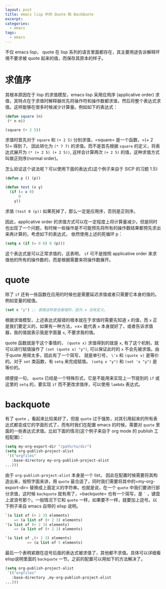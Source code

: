 ```yaml
---
layout: post
title: emacs lisp 中的 Quote 和 BackQuote
excerpt:
categories:
  - emacs
tags:
  - emacs
---
```


不仅 emacs lisp， quote 在 lisp 系列的语言里面都存在，其主要用途告诉解释环境不要求被 quote 起来的值，而保存其原本的样子。

# 求值序

其根本原因在于 lisp 的求值模型，emacs lisp 采用应用序 (applicative order) 求值，其特点在于求值时解释器优先将操作符和操作数都求值，然后将整个表达式求值。这样能够在很多时候减少计算量。例如如下的表达式：

```lisp
(defun square (n)
 (* n n))

(square (+ 2 5))
```

求值时首先对于 `square` 和 `(+ 2 5)` 分别求值，=square= 是一个函数，=(+ 2 5)= 得到 7， 因此转化为 `(* 7 7)` 的求值。而不是首先根据 `square` 的定义，将表达式展开为 `(* (+ 2 5) (+ 2 5))`, 这样会计算两次 `(+ 2 5)` 的值，这种求值方式叫做正则序(normal order)。

怎么验证这个说法呢？可以使用下面的表达式(这个例子来自于 SICP 的习题 1.5):

```lisp
(defun p () (p))

(defun test (x y)
  (if (= x 0)
      0
    y))
```

求值 `(test 0 (p))`  如果死掉了，那么一定是应用序，否则是正则序。

因此，applicative order 的求值方式可以在一定程度上将计算量减少。但是同时也出现了一个问题，有时候一些操作是不可能预先将所有的操作数结果都预先求出来再计算的，考虑如下的表达式， 依然使用上述的死循环 p：

```lisp
(setq x (if (= 0 0) 0 (p)))
```

这个表达式是可以正常求值的，这表明， `if` 可不是按照 applicative order 来求值他的所有的操作数的，而是根据需要来将操作数展开。

# quote

除了 `if` 还有一些函数在应用的时候也是需要延迟求值或者只需要它本身的值的。例如变量的赋值。

```lisp
(set x "y") ;; 直接这样是会报错的，因为 x 没有定义。
```

根据求值模型，上述表达式报错的根本就在于求值时需要先知道 `x` 的值，而 `x` 正是我们要定义的，如果有一种方法，=x= 能代表 `x` 本身就好了，或者告诉求值器，我的值就表示我是字面量 `x`, 不要求我的值。

quote 函数就是干这个事情的， `(quote x)` 求值得到的就是 `x`, 有了这个机制，就可以进行赋值操作了 `(set (quote x) "y")`, 可以保证此时的 `x` 不会先被求值。由于quote 用得太多，因此有了一个简写， 就是单引号， `\'x` 和 `(quote x)` 是等价的。对于 `set` 类函数，有 `setq` 来完成赋值。 `(setq x "y")` 和 `(set 'x "y")` 是等价的。

顺便提一句， `quote` 已经是一个特殊形式，它是不能用来实现上一节提到的 `if` 或这里的 `setq` 的，要实现 `if` 而不更改求值序，可以使用 `lambda` 表达式。

# backquote

有了 `quote` ，看起来比较美好了，但是 `quote` 过于强势，对其引用起来的所有表达式都变成它的字面形式了，而有时我们在配置 emacs 的时候，需要对 `quote` 里面的一些表达式求值。比如下面的情况(这个例子来自于 org mode 的 publish 工程配置)：

```lisp
(setq my-org-export-dir "/path/to/dir")
(setq org-publish-project-alist
 '(("orgfiles"
   :base-directory my-org-publish-project-alist
...)))
```

由于 `org-publish-project-alist` 本身是一个 list， 因此在配置时候需要将其构造出来，按照字面来讲，用 `quote` 最合适了，同时我们需要将其中的=my-org-export-dir= 替换成上面定义的字符串。也就是说，在一个 `quote` 中我们要进行部分求值，这时候 `backquote` 就有用了，=backquote= 也有一个简写，是 `` ` `` ，键盘上波浪号那个。一般情况下它和 `quote` 一样，如果要不一样，就要加上逗号。以下例子来自 emacs 自带的 elisp 说明。

```lisp
`(a list of (+ 2 3) elements)
    => (a list of (+ 2 3) elements)
'(a list of (+ 2 3) elements)
    => (a list of (+ 2 3) elements)

`(a list of ,(+ 2 3) elements)
          => (a list of 5 elements)
```

最后一个表明紧跟在逗号后面的表达式被求值了，其他都不求值。具体可以详细看 elisp说明里面的 `backquote` 一节。之前的配置可以用如下的方法解决了。

```lisp
(setq org-publish-project-alist
 `(("orgfiles"
   :base-directory ,my-org-publish-project-alist
...)))
```
